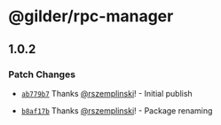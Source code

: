 # @gilder/rpc-manager

## 1.0.2

### Patch Changes

- [`ab779b7`](https://github.com/Gilder-Labs/backend-services/commit/ab779b72fb24d3378d53c7d06e794cc5dc0c2277) Thanks [@rszemplinski](https://github.com/rszemplinski)! - Initial publish

- [`b8af17b`](https://github.com/Gilder-Labs/backend-services/commit/b8af17b3e92501702f61728c71278b12f7a736db) Thanks [@rszemplinski](https://github.com/rszemplinski)! - Package renaming
